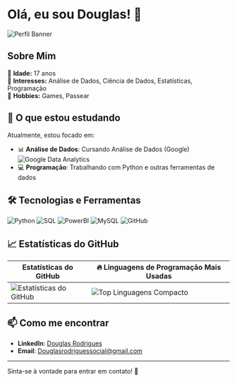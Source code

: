 # Olá, eu sou Douglas! 👋

![Perfil Banner](https://media.licdn.com/dms/image/v2/D4D16AQErPM-zjndHkA/profile-displaybackgroundimage-shrink_350_1400/profile-displaybackgroundimage-shrink_350_1400/0/1719448300413?e=1747267200&v=beta&t=6kRbvyDxu4r2toP-xIPCs1n8ozV_z87k-nScgvniDzY) 

## Sobre Mim

🔹 **Idade:** 17 anos  
🔹 **Interesses:** Análise de Dados, Ciência de Dados, Estatísticas, Programação  
🔹 **Hobbies:** Games, Passear  

## 🚀 O que estou estudando

Atualmente, estou focado em:

- 📊 **Análise de Dados**: Cursando Análise de Dados (Google)  
  ![Google Data Analytics](https://img.shields.io/badge/Google%20Data%20Analytics-0F9D58?style=for-the-badge&logo=google&logoColor=white)
- 💻 **Programação**: Trabalhando com Python e outras ferramentas de dados

## 🛠️ Tecnologias e Ferramentas

![Python](https://img.shields.io/badge/Python-3776AB?style=for-the-badge&logo=python&logoColor=white)
![SQL](https://img.shields.io/badge/SQL-4479A1?style=for-the-badge&logo=mysql&logoColor=white)
![PowerBI](https://img.shields.io/badge/PowerBI-F2C811?style=for-the-badge&logo=powerbi&logoColor=black)
![MySQL](https://img.shields.io/badge/MySQL-00758F?style=for-the-badge&logo=mysql&logoColor=white)
![GitHub](https://img.shields.io/badge/GitHub-181717?style=for-the-badge&logo=github&logoColor=white)

## 📈 Estatísticas do GitHub

| Estatísticas do GitHub | 🔥 Linguagens de Programação Mais Usadas |
|------------------------|------------------------------------------|
| ![Estatísticas do GitHub](https://github-readme-stats.vercel.app/api?username=douglasEng&show_icons=true&hide_title=true&count_private=true&hide=prs&include_all_commits=true&theme=gruvbox) | ![Top Linguagens Compacto](https://github-readme-stats.vercel.app/api/top-langs/?username=douglasEng&layout=compact&theme=gruvbox) |

## 📫 Como me encontrar

- **LinkedIn**: [Douglas Rodrigues](https://www.linkedin.com/in/douglas-rodrigues-44364b316/)
- **Email**: [Douglasrodriguessocial@gmail.com](mailto:douglasrodriguessocial@gmail.com)

---

Sinta-se à vontade para entrar em contato! 🚀
